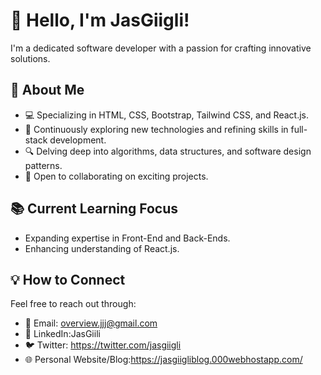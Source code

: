 # 👋 Hello, I'm JasGiigli!

I'm a dedicated software developer with a passion for crafting innovative solutions.

## 👀 About Me
- 💻 Specializing in HTML, CSS, Bootstrap, Tailwind CSS, and React.js.
- 🌱 Continuously exploring new technologies and refining skills in full-stack development.
- 🔍 Delving deep into algorithms, data structures, and software design patterns.
- 🤝 Open to collaborating on exciting projects.

## 📚 Current Learning Focus
- Expanding expertise in Front-End and Back-Ends.
- Enhancing understanding of React.js.

## 💡 How to Connect
Feel free to reach out through:
- 📧 Email: overview.jjj@gmail.com
- 💼 LinkedIn:JasGiili
- 🐦 Twitter: https://twitter.com/jasgiigli
- 🌐 Personal Website/Blog:https://jasgiigliblog.000webhostapp.com/


